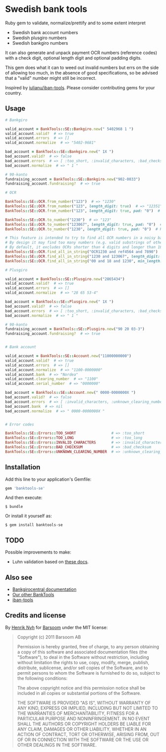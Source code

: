 # Swedish bank tools

Ruby gem to validate, normalize/prettify and to some extent interpret

  * Swedish bank account numbers
  * Swedish plusgiro numbers
  * Swedish bankgiro numbers

It can also generate and unpack payment OCR numbers (reference codes) with a check digit, optional length digit and optional padding digits.

This gem does what it can to weed out invalid numbers but errs on the side of allowing too much, in the absence of good specifications, so be advised that a "valid" number might still be incorrect.

Inspired by [iulianu/iban-tools](https://github.com/iulianu/iban-tools). Please consider contributing gems for your country.


## Usage

```ruby
# Bankgiro

valid_account = BankTools::SE::Bankgiro.new(" 5402968 1 ")
valid_account.valid?  # => true
valid_account.errors  # => []
valid_account.normalize  # => "5402-9681"

bad_account = BankTools::SE::Bankgiro.new(" 1X ")
bad_account.valid?  # => false
bad_account.errors  # => [ :too_short, :invalid_characters, :bad_checksum ]
bad_account.normalize  # => " 1 "

# 90-konto
fundraising_account = BankTools::SE::Bankgiro.new("902-0033")
fundraising_account.fundraising?  # => true

# OCR

BankTools::SE::OCR.from_number("123")  # => "1230"
BankTools::SE::OCR.from_number("123", length_digit: true)  # => "12351"
BankTools::SE::OCR.from_number("123", length_digit: true, pad: "0")  # => "123067"

BankTools::SE::OCR.to_number("1230")  # => "123"
BankTools::SE::OCR.to_number("123067", length_digit: true, pad: "0")  # => "123"
BankTools::SE::OCR.to_number("1230", length_digit: true, pad: "0")  # Raises exception because there's no length digit or padding.

# This feature is intended to try to find all OCR numbers in a noisy bank statement string.
# By design it may find too many numbers (e.g. valid substrings of other numbers), so you should check results against actual outstanding invoices.
# By default, it excludes OCRs shorter than 4 digits and longer than 18 digits, but this limit can be specified per below.
BankTools::SE::OCR.find_all_in_string("OCR1230 and ref4564 and 7890")  # => [ "1230", "4564", … ]
BankTools::SE::OCR.find_all_in_string("1230 and 123067", length_digit: true, pad: "0")  # => [ "123067" ]
BankTools::SE::OCR.find_all_in_string("00 and 18 and 1230", min_length: 2, max_length: 3)  # => [ "00", "018", "18" ]

# Plusgiro

valid_account = BankTools::SE::Plusgiro.new("2865434")
valid_account.valid?  # => true
valid_account.errors  # => []
valid_account.normalize  # => "28 65 53-4"

bad_account = BankTools::SE::Plusgiro.new(" 1X ")
bad_account.valid?  # => false
bad_account.errors  # => [ :too_short, :invalid_characters, :bad_checksum ]
bad_account.normalize  # => " 1 "

# 90-konto
fundraising_account = BankTools::SE::Plusgiro.new("90 20 03-3")
fundraising_account.fundraising?  # => true


# Bank account

valid_account = BankTools::SE::Account.new("11000000000")
valid_account.valid?  # => true
valid_account.errors  # => []
valid_account.normalize  # => "1100-0000000"
valid_account.bank  # => "Nordea"
valid_account.clearing_number  # => "1100"
valid_account.serial_number  # => "0000000"

bad_account = BankTools::SE::Account.new(" 0000-0000000X ")
bad_account.valid?  # => false
bad_account.errors  # => [ :invalid_characters, :unknown_clearing_number ]
bad_account.bank  # => nil
bad_account.normalize  # => " 0000-0000000X "


# Error codes

BankTools::SE::Errors::TOO_SHORT                # => :too_short
BankTools::SE::Errors::TOO_LONG                 # => :too_long
BankTools::SE::Errors::INVALID_CHARACTERS       # => :invalid_characters
BankTools::SE::Errors::BAD_CHECKSUM             # => :bad_checksum
BankTools::SE::Errors::UNKNOWN_CLEARING_NUMBER  # => :unknown_clearing_number
```

## Installation

Add this line to your application's Gemfile:

```ruby
gem 'banktools-se'
```

And then execute:

    $ bundle

Or install it yourself as:

    $ gem install banktools-se


## TODO

Possible improvements to make:

  * Luhn validation based on [these docs](https://www.bankgirot.se/globalassets/dokument/anvandarmanualer/bankernaskontonummeruppbyggnad_anvandarmanual_sv.pdf).


## Also see

* [Bankgirocentral documentation](https://www.bankgirot.se/kundservice/handbocker/)
* [Our other BankTools](https://github.com/barsoom?q=banktools)
* [iban-tools](https://github.com/iulianu/iban-tools)


## Credits and license

By [Henrik Nyh](http://henrik.nyh.se/) for [Barsoom](http://barsoom.se) under the MIT license:

>  Copyright (c) 2011 Barsoom AB
>
>  Permission is hereby granted, free of charge, to any person obtaining a copy
>  of this software and associated documentation files (the "Software"), to deal
>  in the Software without restriction, including without limitation the rights
>  to use, copy, modify, merge, publish, distribute, sublicense, and/or sell
>  copies of the Software, and to permit persons to whom the Software is
>  furnished to do so, subject to the following conditions:
>
>  The above copyright notice and this permission notice shall be included in
>  all copies or substantial portions of the Software.
>
>  THE SOFTWARE IS PROVIDED "AS IS", WITHOUT WARRANTY OF ANY KIND, EXPRESS OR
>  IMPLIED, INCLUDING BUT NOT LIMITED TO THE WARRANTIES OF MERCHANTABILITY,
>  FITNESS FOR A PARTICULAR PURPOSE AND NONINFRINGEMENT. IN NO EVENT SHALL THE
>  AUTHORS OR COPYRIGHT HOLDERS BE LIABLE FOR ANY CLAIM, DAMAGES OR OTHER
>  LIABILITY, WHETHER IN AN ACTION OF CONTRACT, TORT OR OTHERWISE, ARISING FROM,
>  OUT OF OR IN CONNECTION WITH THE SOFTWARE OR THE USE OR OTHER DEALINGS IN
>  THE SOFTWARE.
